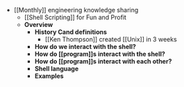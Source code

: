 - [[Monthly]] engineering knowledge sharing
	- [[Shell Scripting]] for Fun and Profit
	- **Overview**
		- **History Cand definitions**
			- [[Ken Thompson]] created [[Unix]] in 3 weeks
		- **How do we interact with the shell?**
		- **How do [[program]]s interact with the shell?**
		- **How do [[program]]s interact with each other?**
		- **Shell language**
		- **Examples**